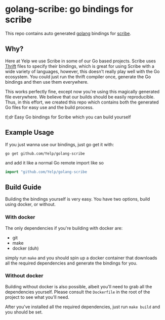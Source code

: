 # golang-scribe: go bindings for scribe

This repo contains auto generated [golang](https://golang.org/)
bindings for [scribe](https://github.com/facebookarchive/scribe).


## Why?

Here at Yelp we use Scribe in some of our Go based projects.
Scribe uses [Thrift](https://thrift.apache.org/) files to specify their
bindings, which is great for using Scribe with a wide variety of
languages, however, this doesn't really play well with the Go
ecosystem. You could just run the thrift compiler once, generate
the Go bindings and then use them everywhere.

This works perfectly fine, except now you're using this magically
generated file everywhere. We believe that our builds should be
easily reproducible. Thus, in this effort, we created this repo which
contains both the generated Go files for easy use and the build
process.

*tl;dr* Easy Go bindings for Scribe which you can build yourself

## Example Usage

If you just wanna use our bindings, just go get it with:

`go get github.com/Yelp/golang-scribe`

and add it like a normal Go
remote import like so

```go
import "github.com/Yelp/golang-scribe
```

## Build Guide

Building the bindings yourself is very easy. You have two options,
build using docker, or without.

### With docker

The only dependencies if you're building with docker are:

  * git
  * make
  * docker (duh)

simply run `make` and you should spin up a docker container that
downloads all the required dependencies and generate the bindings
for you.

### Without docker

Building without docker is also possible, albeit you'll need to grab
all the dependencies yourself. Please consult the `Dockerfile` in
the root of the project to see what you'll need.

After you've installed all the required dependencies, just run
`make build` and you should be set.

